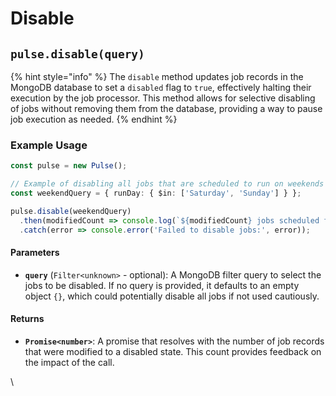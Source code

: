 # Disable



## `pulse.disable(query)`

{% hint style="info" %}
The `disable` method updates job records in the MongoDB database to set a `disabled` flag to `true`, effectively halting their execution by the job processor. This method allows for selective disabling of jobs without removing them from the database, providing a way to pause job execution as needed.
{% endhint %}

### Example Usage

```typescript
const pulse = new Pulse();

// Example of disabling all jobs that are scheduled to run on weekends
const weekendQuery = { runDay: { $in: ['Saturday', 'Sunday'] } };

pulse.disable(weekendQuery)
  .then(modifiedCount => console.log(`${modifiedCount} jobs scheduled for weekends were disabled`))
  .catch(error => console.error('Failed to disable jobs:', error));
```



#### Parameters

* **`query`** (`Filter<unknown>` - optional): A MongoDB filter query to select the jobs to be disabled. If no query is provided, it defaults to an empty object `{}`, which could potentially disable all jobs if not used cautiously.

#### Returns

* **`Promise<number>`**: A promise that resolves with the number of job records that were modified to a disabled state. This count provides feedback on the impact of the call.

\




